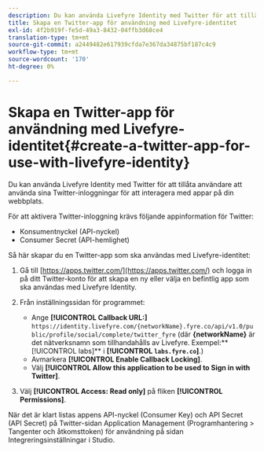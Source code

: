 ```yaml
---
description: Du kan använda Livefyre Identity med Twitter för att tillåta användare att använda sina Twitter-inloggningar för att interagera med appar på din webbplats.
title: Skapa en Twitter-app för användning med Livefyre-identitet
exl-id: 4f2b919f-fe5d-49a3-8432-04ffb3d68ce4
translation-type: tm+mt
source-git-commit: a2449482e617939cfda7e367da34875bf187c4c9
workflow-type: tm+mt
source-wordcount: '170'
ht-degree: 0%

---
```


# Skapa en Twitter-app för användning med Livefyre-identitet{#create-a-twitter-app-for-use-with-livefyre-identity}

Du kan använda Livefyre Identity med Twitter för att tillåta användare att använda sina Twitter-inloggningar för att interagera med appar på din webbplats.

För att aktivera Twitter-inloggning krävs följande appinformation för Twitter:

* Konsumentnyckel (API-nyckel)
* Consumer Secret (API-hemlighet)

Så här skapar du en Twitter-app som ska användas med Livefyre-identitet:

1. Gå till [https://apps.twitter.com/](https://apps.twitter.com/) och logga in på ditt Twitter-konto för att skapa en ny eller välja en befintlig app som ska användas med Livefyre Identity.
1. Från inställningssidan för programmet:

   * Ange **[!UICONTROL Callback URL:]** `https://identity.livefyre.com/{networkName}.fyre.co/api/v1.0/public/profile/social/complete/twitter_fyre` (där **{networkName}** är det nätverksnamn som tillhandahålls av Livefyre. Exempel:** [!UICONTROL labs]** i **[!UICONTROL `labs.fyre.co`]**.)
   * Avmarkera **[!UICONTROL Enable Callback Locking]**.
   * Välj **[!UICONTROL Allow this application to be used to Sign in with Twitter]**.

1. Välj **[!UICONTROL Access: Read only]** på fliken **[!UICONTROL Permissions]**.

När det är klart listas appens API-nyckel (Consumer Key) och API Secret (API Secret) på Twitter-sidan Application Management (Programhantering > Tangenter och åtkomsttoken) för användning på sidan Integreringsinställningar i Studio.

